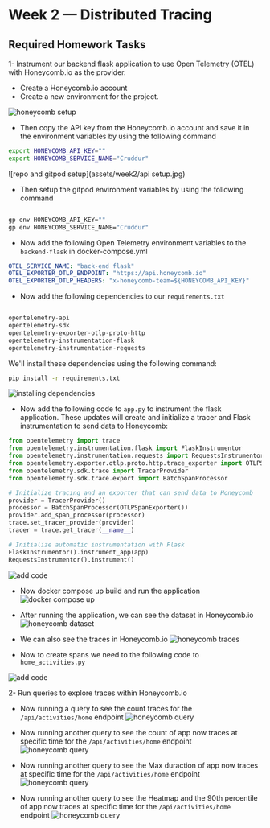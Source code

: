 # Week 2 — Distributed Tracing

## Required Homework Tasks

1- Instrument our backend flask application to use Open Telemetry (OTEL) with Honeycomb.io as the provider.
- Create a Honeycomb.io account
- Create a new environment for the project.

![honeycomb setup](assets/week2/HoneyCombAccount.jpg)

- Then copy the API key from the Honeycomb.io account and save it in the environment variables by using the following command

```sh
export HONEYCOMB_API_KEY=""
export HONEYCOMB_SERVICE_NAME="Cruddur"
```
![repo and gitpod setup](assets/week2/api setup.jpg)

- Then setup the gitpod environment variables by using the following command

```sh

gp env HONEYCOMB_API_KEY=""
gp env HONEYCOMB_SERVICE_NAME="Cruddur"

```
- Now add the following Open Telemetry environment variables to the `backend-flask` in docker-compose.yml

```yml
OTEL_SERVICE_NAME: "back-end flask"
OTEL_EXPORTER_OTLP_ENDPOINT: "https://api.honeycomb.io"
OTEL_EXPORTER_OTLP_HEADERS: "x-honeycomb-team=${HONEYCOMB_API_KEY}"
```

- Now add the following dependencies to our `requirements.txt`

```py

opentelemetry-api 
opentelemetry-sdk 
opentelemetry-exporter-otlp-proto-http 
opentelemetry-instrumentation-flask 
opentelemetry-instrumentation-requests
```

We'll install these dependencies using the following command:

```sh
pip install -r requirements.txt
```
![installing dependencies](assets/week2/installdependencies.jpg)

- Now add the following code to `app.py` to instrument the flask application. These updates will create and initialize a tracer and Flask instrumentation to send data to Honeycomb:

```py
from opentelemetry import trace
from opentelemetry.instrumentation.flask import FlaskInstrumentor
from opentelemetry.instrumentation.requests import RequestsInstrumentor
from opentelemetry.exporter.otlp.proto.http.trace_exporter import OTLPSpanExporter
from opentelemetry.sdk.trace import TracerProvider
from opentelemetry.sdk.trace.export import BatchSpanProcessor
```


```py
# Initialize tracing and an exporter that can send data to Honeycomb
provider = TracerProvider()
processor = BatchSpanProcessor(OTLPSpanExporter())
provider.add_span_processor(processor)
trace.set_tracer_provider(provider)
tracer = trace.get_tracer(__name__)
```

```py
# Initialize automatic instrumentation with Flask
FlaskInstrumentor().instrument_app(app)
RequestsInstrumentor().instrument()
```

![add code](assets/week2/apppycode.jpg)

- Now docker compose up build and run the application
![docker compose up](assets/week2/dockercomposeup.jpg)

- After running the application, we can see the dataset in Honeycomb.io
![honeycomb dataset](assets/week2/dataset.jpg)

- We can also see the traces in Honeycomb.io
![honeycomb traces](assets/week2/traces.jpg)

- Now to create spans we need to the following code to `home_activities.py`

![add code](assets/week2/spans.jpg)

2- Run queries to explore traces within Honeycomb.io
- Now running a query to see the count traces for the `/api/activities/home` endpoint
![honeycomb query](assets/week2/query1.jpg)

- Now running another query to see the count of app now traces at specific time for the `/api/activities/home` endpoint
![honeycomb query](assets/week2/query2.jpg)

- Now running another query to see the Max duraction of app now traces at specific time for the `/api/activities/home` endpoint
![honeycomb query](assets/week2/query3.jpg)

- Now running another query to see the Heatmap and the 90th percentile of app now traces at specific time for the `/api/activities/home` endpoint
![honeycomb query](assets/week2/query4.jpg)

